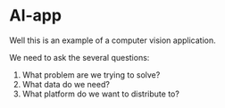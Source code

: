 # AI-app
Well this is an example of a computer vision application.

We need to ask the several questions:

1. What problem are we trying to solve?
2. What data do we need?
3. What platform do we want to distribute to?


